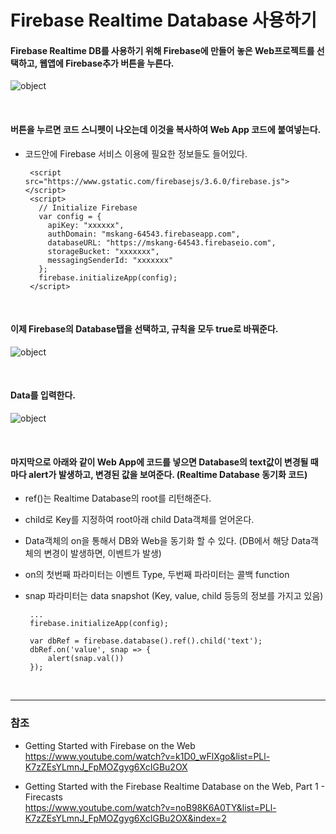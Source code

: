 # Firebase Realtime Database 사용하기

#### Firebase Realtime DB를 사용하기 위해 Firebase에 만들어 놓은 Web프로젝트를 선택하고, 웹앱에 Firebase추가 버튼을 누른다.

![object](./../images/develop/fb-base.png "object")

<br>

#### 버튼을 누르면 코드 스니펫이 나오는데 이것을 복사하여 Web App 코드에 붙여넣는다.

 - 코드안에 Firebase 서비스 이용에 필요한 정보들도 들어있다.

        <script src="https://www.gstatic.com/firebasejs/3.6.0/firebase.js"></script>
        <script>
          // Initialize Firebase
          var config = {
            apiKey: "xxxxxx",
            authDomain: "mskang-64543.firebaseapp.com",
            databaseURL: "https://mskang-64543.firebaseio.com",
            storageBucket: "xxxxxxx",
            messagingSenderId: "xxxxxxx"
          };
          firebase.initializeApp(config);
        </script>

<br>

#### 이제 Firebase의 Database탭을 선택하고, 규칙을 모두 true로 바꿔준다.

![object](./../images/develop/fb-db-rule.png "object")

<br>

#### Data를 입력한다.

![object](./../images/develop/fb-db-data.png "object")

<br>

#### 마지막으로 아래와 같이 Web App에 코드를 넣으면 Database의 text값이 변경될 때마다 alert가 발생하고, 변경된 값을 보여준다. (Realtime Database 동기화 코드)
  
 - ref()는 Realtime Database의 root를 리턴해준다.
 - child로 Key를 지정하여 root아래 child Data객체를 얻어온다.
 - Data객체의 on을 통해서 DB와 Web을 동기화 할 수 있다. (DB에서 해당 Data객체의 변경이 발생하면, 이벤트가 발생)
 - on의 첫번째 파라미터는 이벤트 Type, 두번째 파라미터는 콜백 function
 - snap 파라미터는 data snapshot (Key, value, child 등등의 정보를 가지고 있음)
 
        ...
        firebase.initializeApp(config);
        
        var dbRef = firebase.database().ref().child('text');
        dbRef.on('value', snap => {
            alert(snap.val())
        });
    
<br>

***         
         
### 참조

 - Getting Started with Firebase on the Web<br>
   <https://www.youtube.com/watch?v=k1D0_wFlXgo&list=PLl-K7zZEsYLmnJ_FpMOZgyg6XcIGBu2OX>
   
 - Getting Started with the Firebase Realtime Database on the Web, Part 1 - Firecasts<br> 
   <https://www.youtube.com/watch?v=noB98K6A0TY&list=PLl-K7zZEsYLmnJ_FpMOZgyg6XcIGBu2OX&index=2>